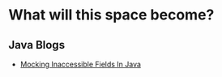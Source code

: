 What will this space become?
============================

## Java Blogs
- [Mocking Inaccessible Fields In Java](MockingInaccessibleFieldsInJava.md)
